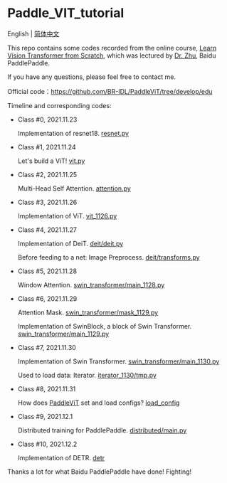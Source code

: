 # Paddle_VIT_tutorial

English | [简体中文](./README.md)

This repo contains some codes recorded from the online course, [Learn Vision Transformer from Scratch](https://aistudio.baidu.com/aistudio/course/introduce/25102?directly=1&shared=1), which was lectured by  [Dr. Zhu](https://github.com/xperzy), Baidu PaddlePaddle.

If you have any questions, please feel free to contact me.

Official code：https://github.com/BR-IDL/PaddleViT/tree/develop/edu

Timeline and corresponding codes:

- Class #0, 2021.11.23

    Implementation of resnet18. [resnet.py](./resnet.py)

- Class #1, 2021.11.24

    Let's build a ViT! [vit.py](./vit.py)

- Class #2, 2021.11.25

    Multi-Head Self Attention. [attention.py](./attention.py)

- Class #3, 2021.11.26

    Implementation of ViT. [vit_1126.py](./vit_1126.py)

- Class #4, 2021.11.27

    Implementation of DeiT. [deit/deit.py](./deit/deit.py)

    Before feeding to a net: Image Preprocess. [deit/transforms.py](./deit/transforms.py)

- Class #5, 2021.11.28

    Window Attention. [swin_transformer/main_1128.py](./swin_transformer/main_1128.py)

- Class #6, 2021.11.29

    Attention Mask. [swin_transformer/mask_1129.py](./swin_transformer/mask_1129.py)

    Implementation of SwinBlock, a block of Swin Transformer. [swin_transformer/main_1129.py](./swin_transformer/main_1129.py)

- Class #7, 2021.11.30

    Implementation of Swin Transformer. [swin_transformer/main_1130.py](./swin_transformer/main_1130.py)

    Used to load data: Iterator. [iterator_1130/tmp.py](./iterator_1130/tmp.py)

- Class #8, 2021.11.31

    How does [PaddleViT](https://github.com/BR-IDL/PaddleViT) set and load configs? [load_config](./load_config/)

- Class #9, 2021.12.1

    Distributed training for PaddlePaddle. [distributed/main.py](./distributed/main.py)

- Class #10, 2021.12.2

    Implementation of DETR. [detr](./detr/)

Thanks a lot for what Baidu PaddlePaddle have done! Fighting!
